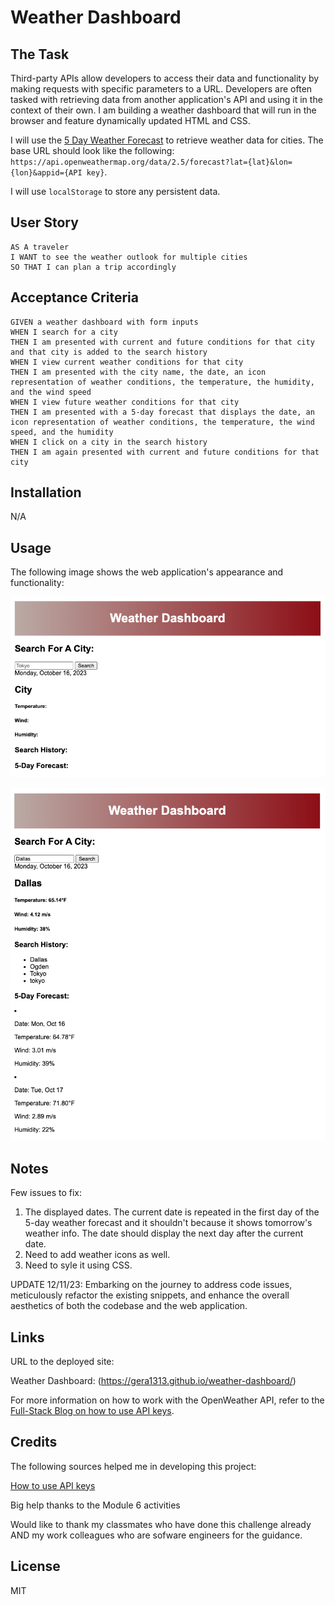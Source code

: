 # Weather Dashboard

## The Task

Third-party APIs allow developers to access their data and functionality by making requests with specific parameters to a URL. Developers are often tasked with retrieving data from another application's API and using it in the context of their own. I am building a weather dashboard that will run in the browser and feature dynamically updated HTML and CSS.

I will use the [5 Day Weather Forecast](https://openweathermap.org/forecast5) to retrieve weather data for cities. The base URL should look like the following: `https://api.openweathermap.org/data/2.5/forecast?lat={lat}&lon={lon}&appid={API key}`.

I will use `localStorage` to store any persistent data. 

## User Story

```
AS A traveler
I WANT to see the weather outlook for multiple cities
SO THAT I can plan a trip accordingly
```

## Acceptance Criteria

```
GIVEN a weather dashboard with form inputs
WHEN I search for a city
THEN I am presented with current and future conditions for that city and that city is added to the search history
WHEN I view current weather conditions for that city
THEN I am presented with the city name, the date, an icon representation of weather conditions, the temperature, the humidity, and the wind speed
WHEN I view future weather conditions for that city
THEN I am presented with a 5-day forecast that displays the date, an icon representation of weather conditions, the temperature, the wind speed, and the humidity
WHEN I click on a city in the search history
THEN I am again presented with current and future conditions for that city
```

## Installation

N/A

## Usage

The following image shows the web application's appearance and functionality:

![The weather app includes a search option, a list of cities, and a five-day forecast and current weather conditions.](./assets/images/Homepage.png)

![The weather app includes a search option, a list of cities, and a five-day forecast and current weather conditions.](./assets/images/Search.png)

## Notes

Few issues to fix: 
1. The displayed dates. The current date is repeated in the first day of the 5-day weather forecast and it shouldn't because it shows tomorrow's weather info. The date should display the next day after the current date. 
2. Need to add weather icons as well. 
3. Need to syle it using CSS. 

UPDATE 12/11/23: Embarking on the journey to address code issues, meticulously refactor the existing snippets, and enhance the overall aesthetics of both the codebase and the web application.

## Links

URL to the deployed site: 

Weather Dashboard: (https://gera1313.github.io/weather-dashboard/)

For more information on how to work with the OpenWeather API, refer to the [Full-Stack Blog on how to use API keys](https://coding-boot-camp.github.io/full-stack/apis/how-to-use-api-keys).

## Credits

The following sources helped me in developing this project: 

[How to use API keys](https://coding-boot-camp.github.io/full-stack/apis/how-to-use-api-keys) 

Big help thanks to the Module 6 activities

Would like to thank my classmates who have done this challenge already AND my work colleagues who are sofware engineers for the guidance. 

## License

MIT